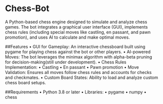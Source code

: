 # Chess-Bot
A Python-based chess engine designed to simulate and analyze chess games. The bot integrates a graphical user interface (GUI), implements chess rules (including special moves like castling, en passant, and pawn promotion), and uses AI to calculate and make optimal moves.

##Features
	•	GUI for Gameplay: An interactive chessboard built using pygame for playing chess against the bot or other players.
	•	AI-powered Moves: The bot leverages the minimax algorithm with alpha-beta pruning for decision-making(still under development).
	•	Chess Rules Implementation:
	•	Castling
	•	En passant
	•	Pawn promotion
	•	Move Validation: Ensures all moves follow chess rules and accounts for checks and checkmates.
	•	Custom Board States: Ability to load and analyze custom chess board setups.

##Requirements
	•	Python 3.8 or later
	•	Libraries:
	•	pygame
	•	numpy
	•	chess
